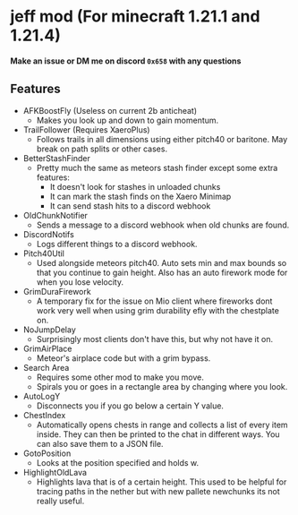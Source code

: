 # jeff mod (For minecraft 1.21.1 and 1.21.4)
#### Make an issue or DM me on discord `0x658` with any questions
## Features
- AFKBoostFly (Useless on current 2b anticheat)
  - Makes you look up and down to gain momentum.
- TrailFollower (Requires XaeroPlus)
  - Follows trails in all dimensions using either pitch40 or baritone. May break on path splits or other cases.
- BetterStashFinder
  - Pretty much the same as meteors stash finder except some extra features:
    - It doesn't look for stashes in unloaded chunks
    - It can mark the stash finds on the Xaero Minimap
    - It can send stash hits to a discord webhook
- OldChunkNotifier
  - Sends a message to a discord webhook when old chunks are found.
- DiscordNotifs
  - Logs different things to a discord webhook.
- Pitch40Util
  - Used alongside meteors pitch40. Auto sets min and max bounds so that you continue to gain height. Also has an auto firework mode for when you lose velocity.
- GrimDuraFirework
  - A temporary fix for the issue on Mio client where fireworks dont work very well when using grim durability efly with the chestplate on.
- NoJumpDelay
  - Surprisingly most clients don't have this, but why not have it on.
- GrimAirPlace
  - Meteor's airplace code but with a grim bypass.
- Search Area
  - Requires some other mod to make you move.
  - Spirals you or goes in a rectangle area by changing where you look.
- AutoLogY
  - Disconnects you if you go below a certain Y value.
- ChestIndex
  - Automatically opens chests in range and collects a list of every item inside. They can then be printed to the chat in different ways. You can also save them to a JSON file.
- GotoPosition
  - Looks at the position specified and holds w.
- HighlightOldLava
  - Highlights lava that is of a certain height. This used to be helpful for tracing paths in the nether but with new pallete newchunks its not really useful.
